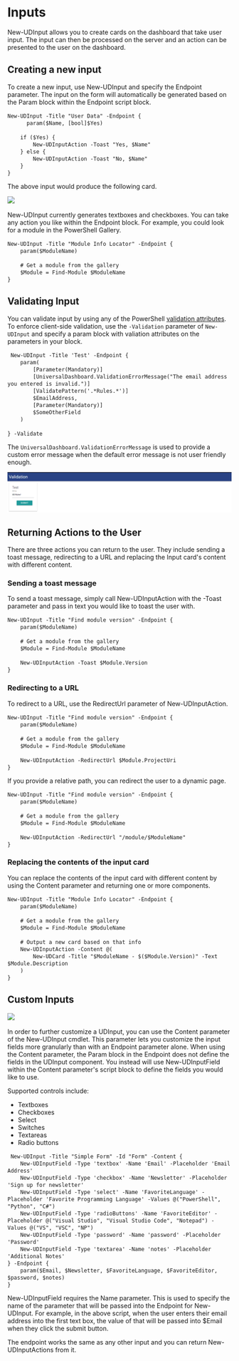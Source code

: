 # Inputs

New-UDInput allows you to create cards on the dashboard that take user input. The input can then be processed on the server and an action can be presented to the user on the dashboard.

## Creating a new input

To create a new input, use New-UDInput and specify the Endpoint parameter. The input on the form will automatically be generated based on the Param block within the Endpoint script block.

```text
New-UDInput -Title "User Data" -Endpoint {
      param($Name, [bool]$Yes)

    if ($Yes) {
        New-UDInputAction -Toast "Yes, $Name"
    } else {
        New-UDInputAction -Toast "No, $Name"
    }
}
```

The above input would produce the following card.

![](../.gitbook/assets/new-udinput.png)

New-UDInput currently generates textboxes and checkboxes. You can take any action you like within the Endpoint block. For example, you could look for a module in the PowerShell Gallery.

```text
New-UDInput -Title "Module Info Locator" -Endpoint {
    param($ModuleName) 

    # Get a module from the gallery
    $Module = Find-Module $ModuleName
}
```

## Validating Input

You can validate input by using any of the PowerShell [validation attributes](https://docs.microsoft.com/en-us/powershell/developer/cmdlet/validating-parameter-input). To enforce client-side validation, use the `-Validation` parameter of `New-UDInput` and specify a param block with valiation attributes on the parameters in your block.

```
 New-UDInput -Title 'Test' -Endpoint {
    param(
        [Parameter(Mandatory)]
        [UniversalDashboard.ValidationErrorMessage("The email address you entered is invalid.")]
        [ValidatePattern('.*Rules.*')]
        $EmailAddress,
        [Parameter(Mandatory)]
        $SomeOtherField
    )

} -Validate
```

The `UniversalDashboard.ValidationErrorMessage` is used to provide a custom error message when the default error message is not user friendly enough. 

![](../.gitbook/assets/898df26f11ef22bed97a32cc2d1b87c9987456ca.gif)

## Returning Actions to the User

There are three actions you can return to the user. They include sending a toast message, redirecting to a URL and replacing the Input card's content with different content.

### Sending a toast message

To send a toast message, simply call New-UDInputAction with the -Toast parameter and pass in text you would like to toast the user with.

```text
New-UDInput -Title "Find module version" -Endpoint {
    param($ModuleName) 

    # Get a module from the gallery
    $Module = Find-Module $ModuleName

    New-UDInputAction -Toast $Module.Version
}
```

### Redirecting to a URL

To redirect to a URL, use the RedirectUrl parameter of New-UDInputAction.

```text
New-UDInput -Title "Find module version" -Endpoint {
    param($ModuleName) 

    # Get a module from the gallery
    $Module = Find-Module $ModuleName

    New-UDInputAction -RedirectUrl $Module.ProjectUri
}
```

If you provide a relative path, you can redirect the user to a dynamic page.

```text
New-UDInput -Title "Find module version" -Endpoint {
    param($ModuleName) 

    # Get a module from the gallery
    $Module = Find-Module $ModuleName

    New-UDInputAction -RedirectUrl "/module/$ModuleName"
}
```

### Replacing the contents of the input card

You can replace the contents of the input card with different content by using the Content parameter and returning one or more components.

```text
New-UDInput -Title "Module Info Locator" -Endpoint {
    param($ModuleName) 

    # Get a module from the gallery
    $Module = Find-Module $ModuleName

    # Output a new card based on that info
    New-UDInputAction -Content @(
        New-UDCard -Title "$ModuleName - $($Module.Version)" -Text $Module.Description
    )
}
```

## Custom Inputs

![](../.gitbook/assets/custom-inputs.png)

In order to further customize a UDInput, you can use the Content parameter of the New-UDInput cmdlet. This parameter lets you customize the input fields more granularly than with an Endpoint parameter alone. When using the Content parameter, the Param block in the Endpoint does not define the fields in the UDInput component. You instead will use New-UDInputField within the Content parameter's script block to define the fields you would like to use.

Supported controls include:

* Textboxes
* Checkboxes
* Select
* Switches
* Textareas
* Radio buttons

```text
 New-UDInput -Title "Simple Form" -Id "Form" -Content {
    New-UDInputField -Type 'textbox' -Name 'Email' -Placeholder 'Email Address'
    New-UDInputField -Type 'checkbox' -Name 'Newsletter' -Placeholder 'Sign up for newsletter'
    New-UDInputField -Type 'select' -Name 'FavoriteLanguage' -Placeholder 'Favorite Programming Language' -Values @("PowerShell", "Python", "C#")
    New-UDInputField -Type 'radioButtons' -Name 'FavoriteEditor' -Placeholder @("Visual Studio", "Visual Studio Code", "Notepad") -Values @("VS", "VSC", "NP")
    New-UDInputField -Type 'password' -Name 'password' -Placeholder 'Password'
    New-UDInputField -Type 'textarea' -Name 'notes' -Placeholder 'Additional Notes'
} -Endpoint {
    param($Email, $Newsletter, $FavoriteLanguage, $FavoriteEditor, $password, $notes)
}
```

New-UDInputField requires the Name parameter. This is used to specify the name of the parameter that will be passed into the Endpoint for New-UDInput. For example, in the above script, when the user enters their email address into the first text box, the value of that will be passed into $Email when they click the submit button.

The endpoint works the same as any other input and you can return New-UDInputActions from it.

